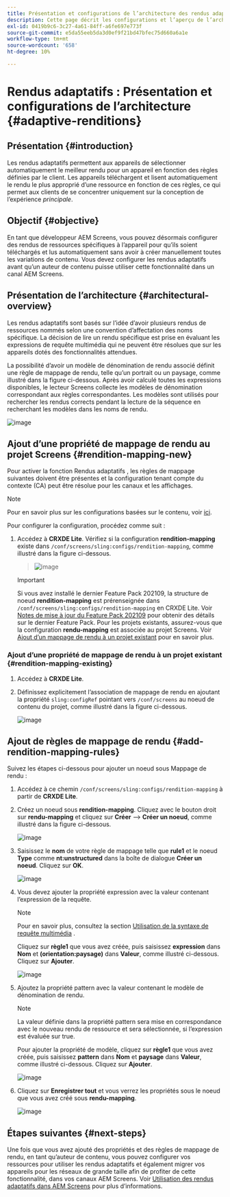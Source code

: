 ```yaml
---
title: Présentation et configurations de l’architecture des rendus adaptatifs
description: Cette page décrit les configurations et l’aperçu de l’architecture dans CRXDE Lite pour les rendus adaptatifs dans AEM Screens.
exl-id: 0419b9c6-3c27-4a61-84ff-a6fe697e773f
source-git-commit: e5da55eeb5da3d0ef9f21bd47bfec75d660a6a1e
workflow-type: tm+mt
source-wordcount: '658'
ht-degree: 10%

---
```


# Rendus adaptatifs : Présentation et configurations de l’architecture {#adaptive-renditions}

## Présentation {#introduction}

Les rendus adaptatifs permettent aux appareils de sélectionner automatiquement le meilleur rendu pour un appareil en fonction des règles définies par le client. Les appareils téléchargent et lisent automatiquement le rendu le plus approprié d’une ressource en fonction de ces règles, ce qui permet aux clients de se concentrer uniquement sur la conception de l’expérience *principale*.

## Objectif {#objective}

En tant que développeur AEM Screens, vous pouvez désormais configurer des rendus de ressources spécifiques à l’appareil pour qu’ils soient téléchargés et lus automatiquement sans avoir à créer manuellement toutes les variations de contenu. Vous devez configurer les rendus adaptatifs avant qu’un auteur de contenu puisse utiliser cette fonctionnalité dans un canal AEM Screens.

## Présentation de l’architecture {#architectural-overview}

Les rendus adaptatifs sont basés sur l’idée d’avoir plusieurs rendus de ressources nommés selon une convention d’affectation des noms spécifique. La décision de lire un rendu spécifique est prise en évaluant les expressions de requête multimédia qui ne peuvent être résolues que sur les appareils dotés des fonctionnalités attendues.

La possibilité d’avoir un modèle de dénomination de rendu associé définit une règle de mappage de rendu, telle qu’un portrait ou un paysage, comme illustré dans la figure ci-dessous. Après avoir calculé toutes les expressions disponibles, le lecteur Screens collecte les modèles de dénomination correspondant aux règles correspondantes. Les modèles sont utilisés pour rechercher les rendus corrects pendant la lecture de la séquence en recherchant les modèles dans les noms de rendu.

![image](/help/user-guide/assets/adaptive-renditions/adaptive-renditions.png)

## Ajout d’une propriété de mappage de rendu au projet Screens {#rendition-mapping-new}

Pour activer la fonction Rendus adaptatifs , les règles de mappage suivantes doivent être présentes et la configuration tenant compte du contexte (CA) peut être résolue pour les canaux et les affichages.

>[!NOTE]
>Pour en savoir plus sur les configurations basées sur le contenu, voir [ici](https://sling.apache.org/documentation/bundles/context-aware-configuration/context-aware-configuration.html).

Pour configurer la configuration, procédez comme suit :

1. Accédez à **CRXDE Lite**. Vérifiez si la configuration **rendition-mapping** existe dans `/conf/screens/sling:configs/rendition-mapping`, comme illustré dans la figure ci-dessous.

   >![image](/help/user-guide/assets/adaptive-renditions/mapping-rules1.png)

   >[!IMPORTANT]
   >Si vous avez installé le dernier Feature Pack 202109, la structure de noeud **rendition-mapping** est prérenseignée dans `/conf/screens/sling:configs/rendition-mapping` en CRXDE Lite. Voir [Notes de mise à jour du Feature Pack 202109](/help/user-guide/release-notes-fp-202109.md) pour obtenir des détails sur le dernier Feature Pack.
   >Pour les projets existants, assurez-vous que la configuration **rendu-mapping** est associée au projet Screens. Voir [Ajout d’un mappage de rendu à un projet existant](#rendition-mapping-existing) pour en savoir plus.

### Ajout d’une propriété de mappage de rendu à un projet existant {#rendition-mapping-existing}

1. Accédez à **CRXDE Lite**.

1. Définissez explicitement l’association de mappage de rendu en ajoutant la propriété `sling:configRef` pointant vers `/conf/screens` au noeud de contenu du projet, comme illustré dans la figure ci-dessous.

   ![image](/help/user-guide/assets/adaptive-renditions/renditon-mapping2.png)


## Ajout de règles de mappage de rendu {#add-rendition-mapping-rules}

Suivez les étapes ci-dessous pour ajouter un noeud sous Mappage de rendu :

1. Accédez à ce chemin `/conf/screens/sling:configs/rendition-mapping` à partir de **CRXDE Lite**.

1. Créez un noeud sous **rendition-mapping**. Cliquez avec le bouton droit sur **rendu-mapping** et cliquez sur **Créer** —> **Créer un noeud**, comme illustré dans la figure ci-dessous.

   ![image](/help/user-guide/assets/adaptive-renditions/add-node1.png)

1. Saisissez le **nom** de votre règle de mappage telle que **rule1** et le noeud **Type** comme **nt:unstructured** dans la boîte de dialogue **Créer un noeud**. Cliquez sur **OK**.

   ![image](/help/user-guide/assets/adaptive-renditions/add-node2.png)


1. Vous devez ajouter la propriété expression avec la valeur contenant l’expression de la requête.

   >[!NOTE]
   >Pour en savoir plus, consultez la section [Utilisation de la syntaxe de requête multimédia](https://developer.mozilla.org/en-US/docs/Web/CSS/Media_Queries/Using_media_queries) .

   Cliquez sur **règle1** que vous avez créée, puis saisissez **expression** dans **Nom** et **(orientation:paysage)** dans **Valeur**, comme illustré ci-dessous. Cliquez sur **Ajouter**.

   ![image](/help/user-guide/assets/adaptive-renditions/add-node3.png)

1. Ajoutez la propriété pattern avec la valeur contenant le modèle de dénomination de rendu.

   >[!NOTE]
   >La valeur définie dans la propriété pattern sera mise en correspondance avec le nouveau rendu de ressource et sera sélectionnée, si l’expression est évaluée sur true.

   Pour ajouter la propriété de modèle, cliquez sur **règle1** que vous avez créée, puis saisissez **pattern** dans **Nom** et **paysage** dans **Valeur**, comme illustré ci-dessous. Cliquez sur **Ajouter**.

   ![image](/help/user-guide/assets/adaptive-renditions/add-node4.png)

1. Cliquez sur **Enregistrer tout** et vous verrez les propriétés sous le noeud que vous avez créé sous **rendu-mapping**.

   ![image](/help/user-guide/assets/adaptive-renditions/add-node5.png)


## Étapes suivantes {#next-steps}

Une fois que vous avez ajouté des propriétés et des règles de mappage de rendu, en tant qu’auteur de contenu, vous pouvez configurer vos ressources pour utiliser les rendus adaptatifs et également migrer vos appareils pour les réseaux de grande taille afin de profiter de cette fonctionnalité, dans vos canaux AEM Screens. Voir [Utilisation des rendus adaptatifs dans AEM Screens](/help/user-guide/using-adaptive-renditions.md) pour plus d’informations.
